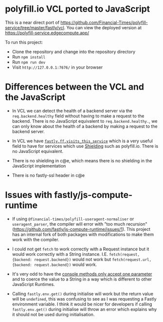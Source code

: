 # polyfill.io VCL ported to JavaScript

This is a near direct port of <https://github.com/Financial-Times/polyfill-service/tree/master/fastly/vcl>.
You can view the deployed version at <https://polyfill-service.edgecompute.app/>

To run this project:
- Clone the repository and change into the repository directory
- Run `npm install`
- Run `npm run dev`
- Visit `http://127.0.0.1:7676/` in your browser

# Differences between the VCL and the JavaScript

- In VCL we can detect the health of a backend server via the `req.backend.healthy` field without having to make a request to the backend. There is no JavaScript equivalent to `req.backend.healthy.`, we can only know about the health of a backend by making a request to the backend server.

- In VCL we have [`fastly.ff.visits_this_service`](https://developer.fastly.com/reference/vcl/variables/miscellaneous/fastly-ff-visits-this-service/) which is a very useful field to have for services which use [Shielding](https://developer.fastly.com/learning/concepts/shielding/) such as polyfill.io. There is no JavaScript equivalent.

- There is no shielding in c@e, which means there is no shielding in the JavaScript implementation
- There is no fastly-ssl header in c@e

# Issues with fastly/js-compute-runtime

- If using `@financial-times/polyfill-useragent-normaliser` or `useragent_parser`, the compiler will error with "too much recursion" (<https://github.com/fastly/js-compute-runtime/issues/1>). This project has an internal fork of both packages with modifications to make them work with the compiler.

- I could not get `fetch` to work correctly with a Request instance but it would work correctly with a String instance. I.E. `fetch(request, {backend: request.backend})` would not work but `fetch(request.url, {backend: request.backend})` would work.

- It's very odd to have the [console methods only accept one parameter](https://github.com/fastly/js-compute-runtime/blob/ec94553de56287e925216ecaf635bbae3a87d77d/c-dependencies/js-compute-runtime/js-compute-builtins.cpp#L668-L675) and to coerce the value to a String in a way which is different to other JavaScript Runtimes.

- Calling `fastly.env.get()` during initialise will work but the return value will be `undefined`, this was confusing to see as I was requesting a Fastly environment variable. I think it would be nicer for developers if calling `fastly.env.get()` during initialise will throw an error which explains why it should not be used during initialisation.
